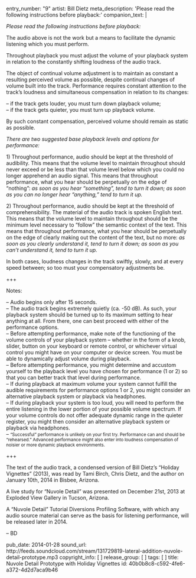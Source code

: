entry_number: "9"
artist: Bill Dietz
meta_description: 'Please read the following instructions before playback:'
companion_text: |
  <p><i>Please read the following instructions before playback:</i>
  </p>
  <p>The audio above is not the work but a means to facilitate the dynamic listening which you must perform.
  </p>
  <p>Throughout playback you must adjust the volume of your playback system in relation to the constantly shifting loudness of the audio track.
  </p>
  <p>The object of continual volume adjustment is to maintain as constant a resulting perceived volume as possible, despite continual changes of volume built into the track. Performance requires constant attention to the track’s loudness and simultaneous compensation in relation to its changes:
  </p>
  <p>– if the track gets louder, you must turn down playback volume;<br>– if the track gets quieter, you must turn up playback volume.
  </p>
  <p>By such constant compensation, perceived volume should remain as static as possible.
  </p>
  <p><i>There are two suggested base playback levels and options for performance:</i>
  </p>
  <p>1) Throughout performance, audio should be kept at the threshold of audibility. This means that the volume level to maintain throughout should never exceed or be less than that volume level below which you could no longer apprehend an audio signal. This means that throughout performance, what you hear should be perpetually on the edge of “nothing”: <i>as soon as you hear “something”, tend to turn it down; as soon as you can no longer hear “anything,” tend to turn it up.</i>
  </p>
  <p>2) Throughout performance, audio should be kept at the threshold of comprehensibility. The material of the audio track is spoken English text. This means that the volume level to maintain throughout should be the minimum level necessary to “follow” the semantic context of the text. This means that throughout performance, what you hear should be perpetually on the edge of clearly making out the content of the text, but no more: <i>as soon as you clearly understand it, tend to turn it down; as soon as you can’t understand it, tend to turn it up.</i>
  </p>
  <p>In both cases, loudness changes in the track swiftly, slowly, and at every speed between; so too must your compensatory adjustments be.
  </p>
  <p>+++
  </p>
  <p>Notes:
  </p>
  <p>– Audio begins only after 15 seconds.<br>– The audio track begins extremely quietly (ca. -50 dB). As such, your playback system should be turned up to its maximum setting to hear anything at all. From there, one can best proceed with either of the performance options.<br>– Before attempting performance, make note of the functioning of the volume controls of your playback system – whether in the form of a knob, slider, button on your keyboard or remote control, or whichever virtual control you might have on your computer or device screen. You must be able to dynamically adjust volume during playback.<br>– Before attempting performance, you might determine and accustom yourself to the playback level you have chosen for performance (1 or 2) so that you can better track that level during performance.<br>– If during playback at maximum volume your system cannot fulfill the audible requirements for performance options 1 or 2, you might consider an alternative playback system or playback via headphones.<br>– If during playback your system is too loud, you will need to perform the entire listening in the lower portion of your possible volume spectrum. If your volume controls do not offer adequate dynamic range in the quieter register, you might then consider an alternative playback system or playback via headphones.<br>– <small>“Successful” performance is unlikely on your first try. Performance can and should be “rehearsed.” Advanced performance might also enter into loudness compensation of noisier or more dynamic playback environments.</small>
  </p>
  <p>+++
  </p>
  <p>The text of the audio track, a condensed version of Bill Dietz’s “Holiday Vignettes” (2013), was read by Tami Birch, Chris Dietz, and the author on January 10th, 2014 in Bisbee, Arizona.
  </p>
  <p>A live study for “Nuvole Detail” was presented on December 21st, 2013 at Exploded View Gallery in Tucson, Arizona.
  </p>
  <p>A “Nuvole Detail” Tutorial Diversions Profiling Software, with which any audio source material can serve as the basis for listening performance, will be released later in 2014.
  </p>
  <p>– BD
  </p>
pub_date: 2014-01-28
sound_url: http://feeds.soundcloud.com/stream/131729819-lateral-addition-nuvole-detail-prototype.mp3
copyright_info: [ ]
release_group: [ ]
tags: [ ]
title: Nuvole Detail Prototype with Holiday Vignettes
id: 40b0b8c8-c592-4fe6-a372-4d2d7aca9b46
